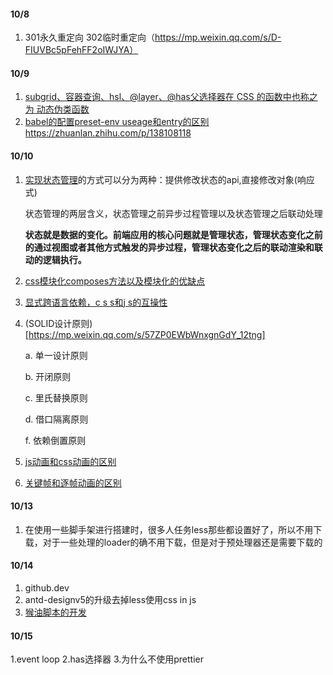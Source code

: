 
#### 10/8
1. 301永久重定向 302临时重定向（https://mp.weixin.qq.com/s/D-FIUVBc5pFehFF2oIWJYA）

#### 10/9
1. [subgrid、容器查询、hsl、@layer、@has父选择器在 CSS 的函数中也称之为 动态伪类函数](https://mp.weixin.qq.com/s/APO3XcLYKxbNhL6OL2kDPw)
2. [babel的配置preset-env useage和entry的区别](https://zhuanlan.zhihu.com/p/337075666)https://zhuanlan.zhihu.com/p/138108118

#### 10/10
1. [实现状态管理](https://mp.weixin.qq.com/s/1qCmgUcCrDyQisFty7sgSQ)的方式可以分为两种：提供修改状态的api,直接修改对象(响应式)

   状态管理的两层含义，状态管理之前异步过程管理以及状态管理之后联动处理

   **状态就是数据的变化。前端应用的核心问题就是管理状态，管理状态变化之前的通过视图或者其他方式触发的异步过程，管理状态变化之后的联动渲染和联动的逻辑执行。**

2. [css模块化composes方法以及模块化的优缺点](https://blog.csdn.net/xiangzhihong8/article/details/53195926)

3. [显式跨语言依赖，c s s和j s的互操性](https://github.com/css-modules/icss)

4. (SOLID设计原则)[https://mp.weixin.qq.com/s/57ZP0EWbWnxgnGdY_12tng]

   a. 单一设计原则

   b. 开闭原则

   c. 里氏替换原则

   d. 借口隔离原则

   f. 依赖倒置原则
5. [js动画和css动画的区别](https://www.php.cn/website-design-ask-484469.html)
6. [关键帧和逐帧动画的区别](https://www.huishenghuiying.com.cn/rumen/hshy-gejwe.html)


#### 10/13

1. 在使用一些脚手架进行搭建时，很多人任务less那些都设置好了，所以不用下载，对于一些处理的loader的确不用下载，但是对于预处理器还是需要下载的

#### 10/14

1. github.dev
2. antd-designv5的升级去掉less使用css in js
3. [猴油脚本的开发](https://mp.weixin.qq.com/s/fUgiTixW6fAoGSf8Dont8g)

#### 10/15
1.event loop
2.has选择器
3.为什么不使用prettier